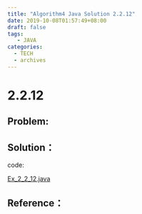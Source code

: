 ```yaml
---
title: "Algorithm4 Java Solution 2.2.12"
date: 2019-10-08T01:57:49+08:00
draft: false
tags:
   - JAVA
categories:
  - TECH
  - archives
---
```



# 2.2.12

## Problem:


## Solution：

code:

[Ex_2_2_12.java](./Ex_2_2_12.java)


## Reference：


